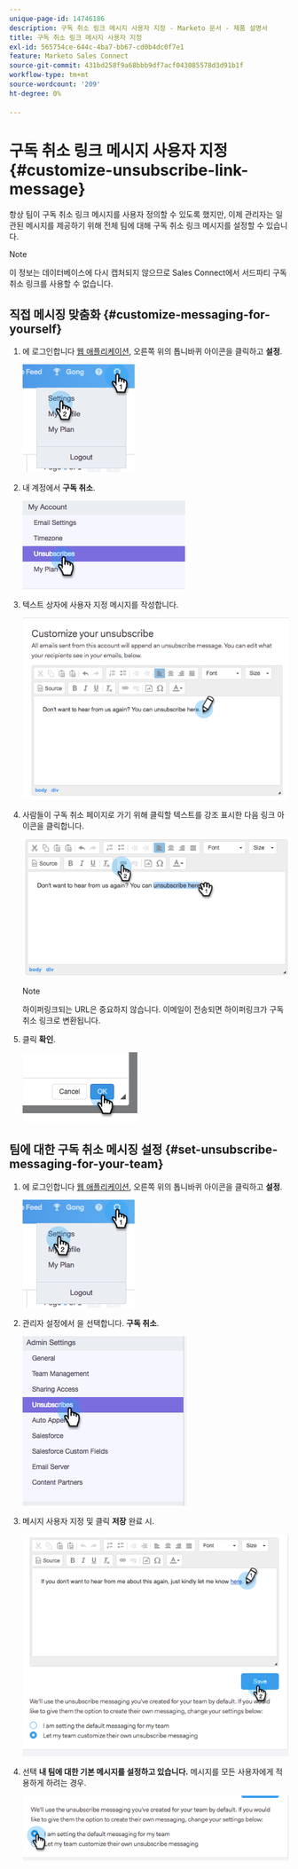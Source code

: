 ```yaml
---
unique-page-id: 14746186
description: 구독 취소 링크 메시지 사용자 지정 - Marketo 문서 - 제품 설명서
title: 구독 취소 링크 메시지 사용자 지정
exl-id: 565754ce-644c-4ba7-bb67-cd0b4dc0f7e1
feature: Marketo Sales Connect
source-git-commit: 431bd258f9a68bbb9df7acf043085578d3d91b1f
workflow-type: tm+mt
source-wordcount: '209'
ht-degree: 0%

---
```


# 구독 취소 링크 메시지 사용자 지정 {#customize-unsubscribe-link-message}

항상 팀이 구독 취소 링크 메시지를 사용자 정의할 수 있도록 했지만, 이제 관리자는 일관된 메시지를 제공하기 위해 전체 팀에 대해 구독 취소 링크 메시지를 설정할 수 있습니다.

>[!NOTE]
>
>이 정보는 데이터베이스에 다시 캡처되지 않으므로 Sales Connect에서 서드파티 구독 취소 링크를 사용할 수 없습니다.

## 직접 메시징 맞춤화 {#customize-messaging-for-yourself}

1. 에 로그인합니다 [웹 애플리케이션](https://toutapp.com/login), 오른쪽 위의 톱니바퀴 아이콘을 클릭하고 **설정**.

   ![](assets/one.png)

1. 내 계정에서 **구독 취소**.

   ![](assets/two-1.png)

1. 텍스트 상자에 사용자 지정 메시지를 작성합니다.

   ![](assets/three-1.png)

1. 사람들이 구독 취소 페이지로 가기 위해 클릭할 텍스트를 강조 표시한 다음 링크 아이콘을 클릭합니다.

   ![](assets/four-1.png)

   >[!NOTE]
   >
   >하이퍼링크되는 URL은 중요하지 않습니다. 이메일이 전송되면 하이퍼링크가 구독 취소 링크로 변환됩니다.

1. 클릭 **확인**.

   ![](assets/five.png)

## 팀에 대한 구독 취소 메시징 설정 {#set-unsubscribe-messaging-for-your-team}

1. 에 로그인합니다 [웹 애플리케이션](https://toutapp.com/login), 오른쪽 위의 톱니바퀴 아이콘을 클릭하고 **설정**.

   ![](assets/six.png)

1. 관리자 설정에서 을 선택합니다. **구독 취소**.

   ![](assets/eight.png)

1. 메시지 사용자 지정 및 클릭 **저장** 완료 시.

   ![](assets/seven.png)

1. 선택 **내 팀에 대한 기본 메시지를 설정하고 있습니다.** 메시지를 모든 사용자에게 적용하게 하려는 경우.

   ![](assets/eleven.png)
